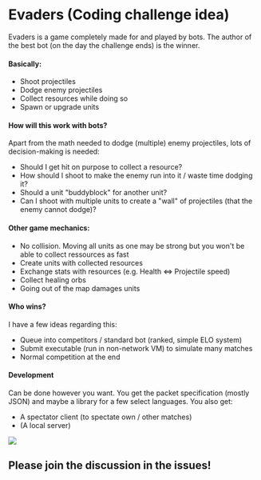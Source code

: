 # Evaders (Coding challenge idea)
Evaders is a game completely made for and played by bots. The author of the best bot (on the day the challenge ends) is the winner.

#### Basically:
+ Shoot projectiles
+ Dodge enemy projectiles
+ Collect resources while doing so
+ Spawn or upgrade units

#### How will this work with bots?
Apart from the math needed to dodge (multiple) enemy projectiles, lots of decision-making is needed:
+ Should I get hit on purpose to collect a resource?
+ How should I shoot to make the enemy run into it / waste time dodging it?
+ Should a unit "buddyblock" for another unit?
+ Can I shoot with multiple units to create a "wall" of projectiles (that the enemy cannot dodge)?

#### Other game mechanics:
+ No collision. Moving all units as one may be strong but you won't be able to collect ressources as fast
+ Create units with collected resources
+ Exchange stats with resources (e.g. Health <=> Projectile speed)
+ Collect healing orbs
+ Going out of the map damages units

#### Who wins?
I have a few ideas regarding this:
+ Queue into competitors / standard bot (ranked, simple ELO system)
+ Submit executable (run in non-network VM) to simulate many matches
+ Normal competition at the end

#### Development
Can be done however you want. You get the packet specification (mostly JSON) and maybe a library for a few select languages. You also get:
+ A spectator client (to spectate own / other matches)
+ (A local server)

![](http://i.imgur.com/jbp2wHQ.png)

## Please join the discussion in the issues!
